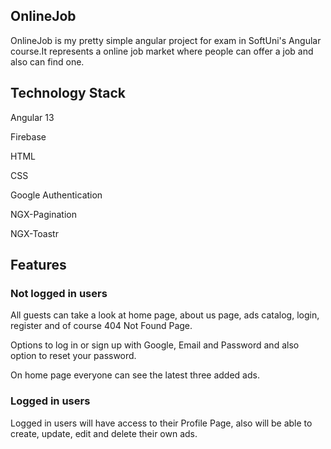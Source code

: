 ## OnlineJob 

OnlineJob is my pretty simple angular project for exam in SoftUni's Angular course.It represents a online job market where people can offer a job and also can find one.
	
## Technology Stack    

Angular 13

Firebase

HTML

CSS

Google Authentication

NGX-Pagination

NGX-Toastr





## Features

### Not logged in users

All guests can take a look at home page, about us page, ads catalog, login, register and of course 404 Not Found Page.

Options to log in or sign up with Google, Email and Password and also option to reset your password.

On home page everyone can see the latest three added ads.

### Logged in users

Logged in users will have access to their Profile Page, also will be able to create, update, edit and delete their own ads.

